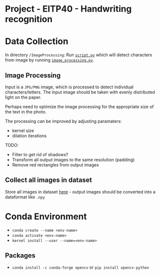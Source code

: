 # Project - EITP40 - Handwriting recognition

# Data Collection

In directory `/ImageProcessing`: Run [`script.py`](/ImageProcessing/script.py) which will detect characters from image by running [`image_processing.py`](/ImageProcessing/image_processing.py).

## Image Processing

Input is a `JPG/PNG` image, which is processed to detect individual characters/letters. The input image should be taken with evenly distributed light on the paper.

Perhaps need to optimize the image processing for the appropriate size of the text in the photo.

The processing can be improved by adjusting paramaters:

- kernel size
- dilation iterations

TODO:

- Filter to get rid of shadows?
- Transform all output images to the same resolution (padding)
- Remove red rectangles from output images

## Collect all images in dataset

Store all images in dataset [here](/ImageProcessing/output/data/) - output images should be converted into a dataformat like `.npy`

# Conda Environment

- `conda create --name <env-name>`
- `conda activate <env-name>`
- `kernel install --user --name=<env-name>`

## Packages

- `conda install -c conda-forge opencv` or `pip install opencv-python`
